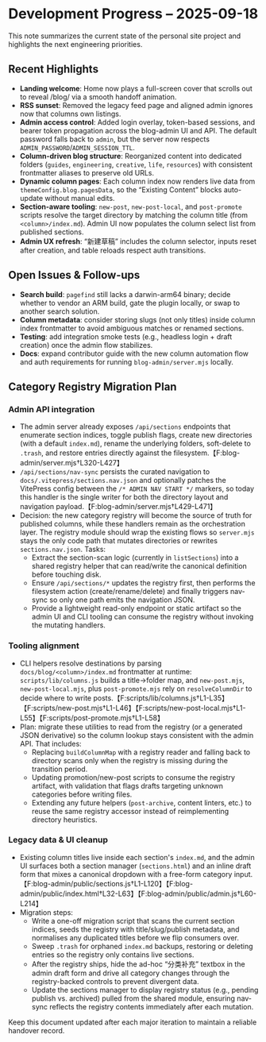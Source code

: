 # Development Progress – 2025-09-18

This note summarizes the current state of the personal site project and highlights the next engineering priorities.

## Recent Highlights
- **Landing welcome**: Home now plays a full-screen cover that scrolls out to reveal /blog/ via a smooth handoff animation.
- **RSS sunset**: Removed the legacy feed page and aligned admin ignores now that columns own listings.
- **Admin access control**: Added login overlay, token-based sessions, and bearer token propagation across the blog-admin UI and API. The default password falls back to `admin`, but the server now respects `ADMIN_PASSWORD`/`ADMIN_SESSION_TTL`.
- **Column-driven blog structure**: Reorganized content into dedicated folders (`guides`, `engineering`, `creative`, `life`, `resources`) with consistent frontmatter aliases to preserve old URLs.
- **Dynamic column pages**: Each column index now renders live data from `themeConfig.blog.pagesData`, so the “Existing Content” blocks auto-update without manual edits.
- **Section-aware tooling**: `new-post`, `new-post-local`, and `post-promote` scripts resolve the target directory by matching the column title (from `<column>/index.md`). Admin UI now populates the column select list from published sections.
- **Admin UX refresh**: “新建草稿” includes the column selector, inputs reset after creation, and table reloads respect auth transitions.

## Open Issues & Follow-ups
- **Search build**: `pagefind` still lacks a darwin-arm64 binary; decide whether to vendor an ARM build, gate the plugin locally, or swap to another search solution.
- **Column metadata**: consider storing slugs (not only titles) inside column index frontmatter to avoid ambiguous matches or renamed sections.
- **Testing**: add integration smoke tests (e.g., headless login + draft creation) once the admin flow stabilizes.
- **Docs**: expand contributor guide with the new column automation flow and auth requirements for running `blog-admin/server.mjs` locally.

## Category Registry Migration Plan

### Admin API integration
- The admin server already exposes `/api/sections` endpoints that enumerate section indices, toggle publish flags, create new directories (with a default `index.md`), rename the underlying folders, soft-delete to `.trash`, and restore entries directly against the filesystem.【F:blog-admin/server.mjs†L320-L427】
- `/api/sections/nav-sync` persists the curated navigation to `docs/.vitepress/sections.nav.json` and optionally patches the VitePress config between the `/* ADMIN NAV START */` markers, so today this handler is the single writer for both the directory layout and navigation payload.【F:blog-admin/server.mjs†L429-L471】
- Decision: the new category registry will become the source of truth for published columns, while these handlers remain as the orchestration layer. The registry module should wrap the existing flows so `server.mjs` stays the only code path that mutates directories or rewrites `sections.nav.json`. Tasks:
  - Extract the section-scan logic (currently in `listSections`) into a shared registry helper that can read/write the canonical definition before touching disk.
  - Ensure `/api/sections/*` updates the registry first, then performs the filesystem action (create/rename/delete) and finally triggers nav-sync so only one path emits the navigation JSON.
  - Provide a lightweight read-only endpoint or static artifact so the admin UI and CLI tooling can consume the registry without invoking the mutating handlers.

### Tooling alignment
- CLI helpers resolve destinations by parsing `docs/blog/<column>/index.md` frontmatter at runtime: `scripts/lib/columns.js` builds a title→folder map, and `new-post.mjs`, `new-post-local.mjs`, plus `post-promote.mjs` rely on `resolveColumnDir` to decide where to write posts.【F:scripts/lib/columns.js†L1-L35】【F:scripts/new-post.mjs†L1-L46】【F:scripts/new-post-local.mjs†L1-L55】【F:scripts/post-promote.mjs†L1-L58】
- Plan: migrate these utilities to read from the registry (or a generated JSON derivative) so the column lookup stays consistent with the admin API. That includes:
  - Replacing `buildColumnMap` with a registry reader and falling back to directory scans only when the registry is missing during the transition period.
  - Updating promotion/new-post scripts to consume the registry artifact, with validation that flags drafts targeting unknown categories before writing files.
  - Extending any future helpers (`post-archive`, content linters, etc.) to reuse the same registry accessor instead of reimplementing directory heuristics.

### Legacy data & UI cleanup
- Existing column titles live inside each section's `index.md`, and the admin UI surfaces both a section manager (`sections.html`) and an inline draft form that mixes a canonical dropdown with a free-form category input.【F:blog-admin/public/sections.js†L1-L120】【F:blog-admin/public/index.html†L32-L63】【F:blog-admin/public/admin.js†L60-L214】
- Migration steps:
  - Write a one-off migration script that scans the current section indices, seeds the registry with title/slug/publish metadata, and normalises any duplicated titles before we flip consumers over.
  - Sweep `.trash` for orphaned `index.md` backups, restoring or deleting entries so the registry only contains live sections.
  - After the registry ships, hide the ad-hoc “分类补充” textbox in the admin draft form and drive all category changes through the registry-backed controls to prevent divergent data.
  - Update the sections manager to display registry status (e.g., pending publish vs. archived) pulled from the shared module, ensuring nav-sync reflects the registry contents immediately after each mutation.

Keep this document updated after each major iteration to maintain a reliable handover record.





